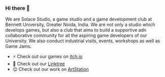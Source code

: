 ### Hi there 👋
We are Solace Studio, a game studio and a game development club at Bennett University, Greater Noida, India.
We are not only a studio which develops games, but also a club that aims to build a supportive adn collaborative community for all the aspiring game developers of our University.
We also conduct industrial visits, events, workshops as well as Game Jams.

<!-- Visit our [website](https://domain.name "Solace Studio") -->
- ⚡ Check out our games on [itch.io](https://solace-studio.itch.io/ "Itch Profile")
- :star_struck: Check out our [Linktree](https://linktr.ee/solacestudio)
- :wink: Check out our work on [ArtStation](https://www.artstation.com/solacestudio "ArtStation Profile")

<!--
**Solace-Studio/Solace-Studio** is a ✨ _special_ ✨ repository because its `README.md` (this file) appears on your GitHub profile.

Here are some ideas to get you started:

- 🔭 I’m currently working on ...
- 🌱 I’m currently learning ...
- 👯 I’m looking to collaborate on ...
- 🤔 I’m looking for help with ...
- 💬 Ask me about ...
- 📫 How to reach me: ...
- 😄 Pronouns: ...
- ⚡ Fun fact: ...
-->
